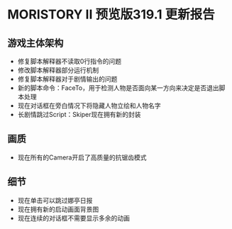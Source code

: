 # MORISTORY II 预览版319.1 更新报告
## 游戏主体架构
* 修复脚本解释器不读取0行指令的问题  
* 修改脚本解释器部分运行机制  
* 修复脚本解释器对于剧情输出的问题  
* 新的脚本命令：FaceTo，用于检测人物是否面向某一方向来决定是否退出脚本处理  
* 现在对话框在旁白情况下将隐藏人物立绘和人物名字  
* 长剧情跳过Script：Skiper现在拥有新的封装  
## 画质
* 现在所有的Camera开启了高质量的抗锯齿模式  
## 细节
* 现在单击可以跳过娜亭日报  
* 现在拥有新的启动画面背景图  
* 现在连续的对话框不需要显示多余的动画  